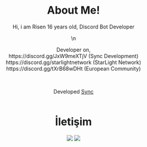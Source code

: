 <div align="center">
  <h1>About Me!</h1>
  Hi, i am Risen
  16 years old, Discord Bot Developer
  
  \n
  <p>Developer on,<br>
https://discord.gg/JxW9meXTjV (Sync Development)<br>
https://discord.gg/starlightnetwork (StarLight Network)<br>
https://discord.gg/tXrB68wDHt (European Community)<br></p>
  <br>
  
  
  <p>Developed <a href="https://top.gg/bot/877911101264785478">Sync</a>
  <br><br>
  <h1>İletişim</h1>
  <a href="https://discord.com/users/850128679819804674" target="_blank"><img src="https://shields.io/badge/Risen-111111.svg?&style=for-the-badge&logo=discord"></a>
  <a href="https://github.com/syncjs" target="_blank"><img src="https://shields.io/badge/risenjs-111111.svg?&style=for-the-badge&logo=github"></a>
</div>
